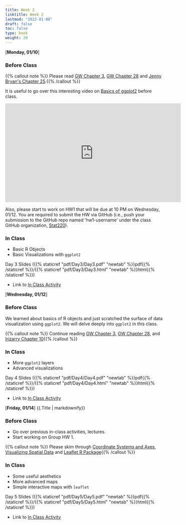 ```yaml
---
title: Week 2 
linktitle: Week 2
lastmod: "2022-01-08"
draft: false  
toc: false  
type: book  
weight: 20
---
```


[**Monday, 01/10**]

### Before Class

{{% callout note %}}
Please read [GW Chapter 3](https://r4ds.had.co.nz/data-visualisation.html#introduction-1), [GW Chapter 28](https://r4ds.had.co.nz/graphics-for-communication.html) and [Jenny Bryan's Chapter 25](https://stat545.com/colors.html).{{% /callout %}}


It is useful to go over this interesting video on [Basics of ggplot2](https://www.youtube.com/watch?v=FdVy57oGJuc) before class.

<iframe width="560" height="315" src="https://www.youtube.com/embed/FdVy57oGJuc?start=43" title="YouTube video player" frameborder="0" allow="accelerometer; autoplay; clipboard-write; encrypted-media; gyroscope; picture-in-picture" allowfullscreen></iframe>

Also, please start to work on HW1 that will be due at 10 PM on Wednesday, 01/12. You are required to submit the HW via GitHub (i.e., push your submission to the GitHub repo named 'hw1-username' under the class GitHub organization, [Stat220](https://github.com/orgs/stat220/)). 

### In Class

- Basic R Objects
- Basic Visualizations with `ggplot2`

Day 3 Slides ({{% staticref "pdf/Day3/Day3.pdf" "newtab" %}}pdf{{% /staticref %}}/{{% staticref "pdf/Day3/Day3.html" "newtab" %}}html{{% /staticref %}})


- Link to [In Class Activity](https://github.com/stat220/02-DataObj_Viz_Activity) 

[**Wednesday, 01/12**]

### Before Class

We learned about basics of R objects and just scratched the surface of data visualization using `ggplot2`. We will delve deeply into `ggplot2` in this class. 

{{% callout note %}}
Continue reading [GW Chapter 3](https://r4ds.had.co.nz/data-visualisation.html#introduction-1), [GW Chapter 28](https://r4ds.had.co.nz/graphics-for-communication.html), and [Irizarry Chapter 10](https://rafalab.github.io/dsbook/data-visualization-principles.html){{% /callout %}}


### In Class

- More `ggplot2` layers
- Advanced visualizations

Day 4 Slides ({{% staticref "pdf/Day4/Day4.pdf" "newtab" %}}pdf{{% /staticref %}}/{{% staticref "pdf/Day4/Day4.html" "newtab" %}}html{{% /staticref %}})

- Link to [In Class Activity](https://github.com/stat220/03-visualization-activity) 

[**Friday, 01/14**]
{{.Title | markdownify}}

### Before Class

- Go over previous in-class activities, lectures.
- Start working on Group HW 1.

{{% callout note %}}
Please skim through [Coordinate Systems and Axes](https://clauswilke.com/dataviz/coordinate-systems-axes.html), [Visualizing Spatial Data](https://clauswilke.com/dataviz/geospatial-data.html) and [Leaflet R Package](https://rstudio.github.io/leaflet/){{% /callout %}}

### In Class

- Some useful aesthetics
- More advanced maps
- Simple interactive maps with `leaflet`

Day 5 Slides ({{% staticref "pdf/Day5/Day5.pdf" "newtab" %}}pdf{{% /staticref %}}/{{% staticref "pdf/Day5/Day5.html" "newtab" %}}html{{% /staticref %}})

- Link to [In Class Activity](https://github.com/stat220/04-more-visualizations) 


